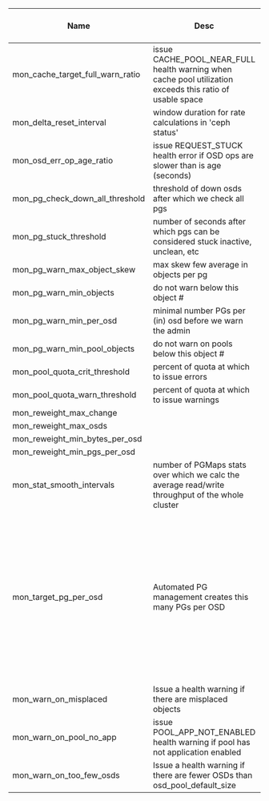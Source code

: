 | Name | Desc | Level | Type | non-Daemon Default | Daemon Default | Min | Max | Valid Values | verbatim | See also | Flags | Services | Validator | Long Desc | Tags |
| --- | --- | --- | --- | --- | --- | --- | --- | --- | --- | --- | --- | --- | --- | --- | --- |
| <span id="SP_mon_cache_target_full_warn_ratio">mon_cache_target_full_warn_ratio</span> |  issue CACHE_POOL_NEAR_FULL health warning when cache pool utilization exceeds this ratio of usable space | Advanced | Float | 0.66 |  |  |  |  |  |  | NO_MON_UPDATECLUSTER_CREATE | mgr |  |  |  |
| <span id="SP_mon_delta_reset_interval">mon_delta_reset_interval</span> |  window duration for rate calculations in 'ceph status' | Advanced | Float | 10 |  |  |  |  |  |  |  | mgr |  |  |  |
| <span id="SP_mon_osd_err_op_age_ratio">mon_osd_err_op_age_ratio</span> |  issue REQUEST_STUCK health error if OSD ops are slower than is age (seconds) | Advanced | Float | 128 |  |  |  |  |  |  |  | mgr |  |  |  |
| <span id="SP_mon_pg_check_down_all_threshold">mon_pg_check_down_all_threshold</span> |  threshold of down osds after which we check all pgs | Advanced | Float | 0.5 |  |  |  |  |  |  |  | mgr |  |  |  |
| <span id="SP_mon_pg_stuck_threshold">mon_pg_stuck_threshold</span> |  number of seconds after which pgs can be considered stuck inactive, unclean, etc | Advanced | Int | 1_min |  |  |  |  |  |  |  | mgr |  | see doc/control.rst under dump_stuck for more info |  |
| <span id="SP_mon_pg_warn_max_object_skew">mon_pg_warn_max_object_skew</span> |  max skew few average in objects per pg | Advanced | Float | 10 |  |  |  |  |  |  |  | mgr |  |  |  |
| <span id="SP_mon_pg_warn_min_objects">mon_pg_warn_min_objects</span> |  do not warn below this object # | Advanced | Int | 10000 |  |  |  |  |  |  |  | mgr |  |  |  |
| <span id="SP_mon_pg_warn_min_per_osd">mon_pg_warn_min_per_osd</span> |  minimal number PGs per (in) osd before we warn the admin | Advanced | Uint | 0 |  |  |  |  |  |  |  | mgr |  |  |  |
| <span id="SP_mon_pg_warn_min_pool_objects">mon_pg_warn_min_pool_objects</span> |  do not warn on pools below this object # | Advanced | Int | 1000 |  |  |  |  |  |  |  | mgr |  |  |  |
| <span id="SP_mon_pool_quota_crit_threshold">mon_pool_quota_crit_threshold</span> |  percent of quota at which to issue errors | Advanced | Int | 0 |  |  |  |  |  |  |  | mgr |  |  |  |
| <span id="SP_mon_pool_quota_warn_threshold">mon_pool_quota_warn_threshold</span> |  percent of quota at which to issue warnings | Advanced | Int | 0 |  |  |  |  |  |  |  | mgr |  |  |  |
| <span id="SP_mon_reweight_max_change">mon_reweight_max_change</span> |   | Advanced | Float | 0.05 |  |  |  |  |  |  |  | mgr |  |  |  |
| <span id="SP_mon_reweight_max_osds">mon_reweight_max_osds</span> |   | Advanced | Int | 4 |  |  |  |  |  |  |  | mgr |  |  |  |
| <span id="SP_mon_reweight_min_bytes_per_osd">mon_reweight_min_bytes_per_osd</span> |   | Advanced | Size | 100_M |  |  |  |  |  |  |  | mgr |  |  |  |
| <span id="SP_mon_reweight_min_pgs_per_osd">mon_reweight_min_pgs_per_osd</span> |   | Advanced | Uint | 10 |  |  |  |  |  |  |  | mgr |  |  |  |
| <span id="SP_mon_stat_smooth_intervals">mon_stat_smooth_intervals</span> |  number of PGMaps stats over which we calc the average read/write throughput of the whole cluster | Advanced | Uint | 6 |  | 1 |  |  |  |  |  | mgr |  |  |  |
| <span id="SP_mon_target_pg_per_osd">mon_target_pg_per_osd</span> |  Automated PG management creates this many PGs per OSD | Advanced | Uint | 100 |  | 1 |  |  |  |  |  |  |  | When creating pools, the automated PG management logic will attempt to reach this target.  In some circumstances, it may exceed this target, up to the ``mon_max_pg_per_osd`` limit. Conversely, a lower number of PGs per OSD may be created if the cluster is not yet fully utilised |  |
| <span id="SP_mon_warn_on_misplaced">mon_warn_on_misplaced</span> |  Issue a health warning if there are misplaced objects | Advanced | Bool | False |  |  |  |  |  |  |  | mgr |  |  |  |
| <span id="SP_mon_warn_on_pool_no_app">mon_warn_on_pool_no_app</span> |  issue POOL_APP_NOT_ENABLED health warning if pool has not application enabled | Dev | Bool | True |  |  |  |  |  |  |  | mgr |  |  |  |
| <span id="SP_mon_warn_on_too_few_osds">mon_warn_on_too_few_osds</span> |  Issue a health warning if there are fewer OSDs than osd_pool_default_size | Advanced | Bool | True |  |  |  |  |  |  |  | mgr |  |  |  |

